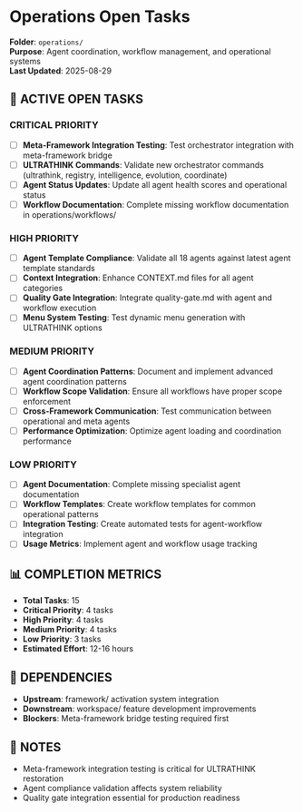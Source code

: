 # Operations Open Tasks
**Folder**: `operations/`  
**Purpose**: Agent coordination, workflow management, and operational systems  
**Last Updated**: 2025-08-29

## 🔄 ACTIVE OPEN TASKS

### CRITICAL PRIORITY
- [ ] **Meta-Framework Integration Testing**: Test orchestrator integration with meta-framework bridge
- [ ] **ULTRATHINK Commands**: Validate new orchestrator commands (ultrathink, registry, intelligence, evolution, coordinate)
- [ ] **Agent Status Updates**: Update all agent health scores and operational status
- [ ] **Workflow Documentation**: Complete missing workflow documentation in operations/workflows/

### HIGH PRIORITY
- [ ] **Agent Template Compliance**: Validate all 18 agents against latest agent template standards
- [ ] **Context Integration**: Enhance CONTEXT.md files for all agent categories
- [ ] **Quality Gate Integration**: Integrate quality-gate.md with agent and workflow execution
- [ ] **Menu System Testing**: Test dynamic menu generation with ULTRATHINK options

### MEDIUM PRIORITY
- [ ] **Agent Coordination Patterns**: Document and implement advanced agent coordination patterns
- [ ] **Workflow Scope Validation**: Ensure all workflows have proper scope enforcement
- [ ] **Cross-Framework Communication**: Test communication between operational and meta agents
- [ ] **Performance Optimization**: Optimize agent loading and coordination performance

### LOW PRIORITY
- [ ] **Agent Documentation**: Complete missing specialist agent documentation
- [ ] **Workflow Templates**: Create workflow templates for common operational patterns
- [ ] **Integration Testing**: Create automated tests for agent-workflow integration
- [ ] **Usage Metrics**: Implement agent and workflow usage tracking

## 📊 COMPLETION METRICS
- **Total Tasks**: 15
- **Critical Priority**: 4 tasks
- **High Priority**: 4 tasks  
- **Medium Priority**: 4 tasks
- **Low Priority**: 3 tasks
- **Estimated Effort**: 12-16 hours

## 🔗 DEPENDENCIES
- **Upstream**: framework/ activation system integration
- **Downstream**: workspace/ feature development improvements
- **Blockers**: Meta-framework bridge testing required first

## 📝 NOTES
- Meta-framework integration testing is critical for ULTRATHINK restoration
- Agent compliance validation affects system reliability
- Quality gate integration essential for production readiness